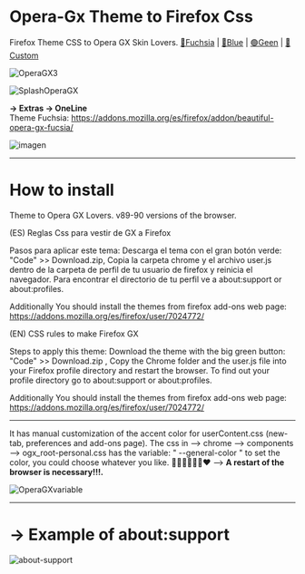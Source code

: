 # Opera-Gx Theme to Firefox Css
Firefox Theme CSS to Opera GX Skin Lovers. <a href= "https://addons.mozilla.org/es/firefox/addon/beautiful-opera-gx-fucsia/">🔴Fuchsia</a> | <a href= "https://addons.mozilla.org/es/firefox/addon/beautiful-opera-gx-blue/">🔵Blue</a> | <a href= "https://addons.mozilla.org/es/firefox/addon/beautiful-green-dark/">🟢Geen</a> | <a href= "https://addons.mozilla.org/es/firefox/addon/hexadorsip_operagx-2020/">🌈Custom</a>

![OperaGX3](https://user-images.githubusercontent.com/22057609/147631773-7217a675-b129-44d4-8f7c-93cea538aab8.png)

![SplashOperaGX](https://user-images.githubusercontent.com/22057609/147392243-069c4bd3-e68f-4149-973e-a512c01e4e5a.png)

<b>-> Extras -> OneLine</b></br>
Theme Fuchsia: https://addons.mozilla.org/es/firefox/addon/beautiful-opera-gx-fucsia/

![imagen](https://user-images.githubusercontent.com/22057609/147632259-fa412e3c-b81c-4e3a-aac0-205e24e74302.png)
_____________________________________________________________________________________________________________________________________________________
# How to install
Theme to Opera GX Lovers. v89-90 versions of the browser.

(ES) Reglas Css para vestir de GX a Firefox

Pasos para aplicar este tema: Descarga el tema con el gran botón verde: "Code" >> Download.zip, Copia la carpeta chrome y el archivo user.js dentro de la carpeta de perfil de tu usuario de firefox y reinicia el navegador. Para encontrar el directorio de tu perfil ve a about:support or about:profiles.

Additionally You should install the themes from firefox add-ons web page: https://addons.mozilla.org/es/firefox/user/7024772/

(EN) CSS rules to make Firefox GX

Steps to apply this theme: Download the theme with the big green button: "Code" >> Download.zip , Copy the Chrome folder and the user.js file into your Firefox profile directory and restart the browser. To find out your profile directory go to about:support or about:profiles.

Additionally You should install the themes from firefox add-ons web page: https://addons.mozilla.org/es/firefox/user/7024772/

_____________________________________________________________________________________________________________________________________________________

It has manual customization of the accent color for userContent.css (new-tab, preferences and add-ons page). The css in --> chrome --> components --> ogx_root-personal.css has the variable: " --general-color " to set the color, you could choose whatever you like. 💙💚💜🤎💛🧡❤
--> <b>A restart of the browser is necessary!!!. </b>

![OperaGXvariable](https://user-images.githubusercontent.com/22057609/146468198-1df0a627-0241-477f-bfe0-9b48cd7977e4.png)

______________________________________________________________________________________________________________________________________________________
   
# -> Example of about:support
![about-support](https://user-images.githubusercontent.com/22057609/120349392-b372f980-c2c3-11eb-904d-b088168fd849.png)
